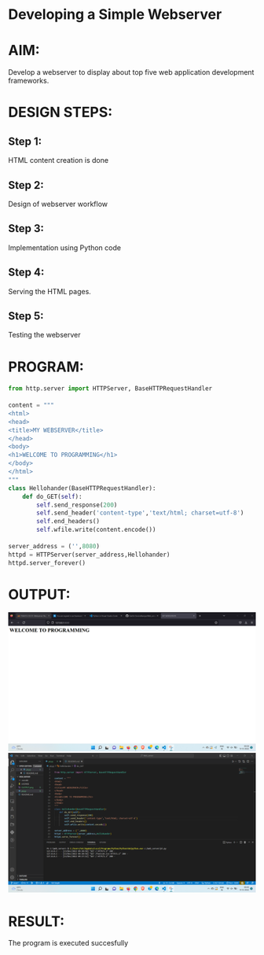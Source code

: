 # Developing a Simple Webserver

# AIM:

Develop a webserver to display about top five web application development frameworks.

# DESIGN STEPS:

## Step 1:

HTML content creation is done

## Step 2:

Design of webserver workflow

## Step 3:

Implementation using Python code

## Step 4:

Serving the HTML pages.

## Step 5:

Testing the webserver

# PROGRAM:
``` python
from http.server import HTTPServer, BaseHTTPRequestHandler

content = """
<html>
<head>
<title>MY WEBSERVER</title>
</head>
<body>
<h1>WELCOME TO PROGRAMMING</h1>
</body>
</html>
"""
class Hellohander(BaseHTTPRequestHandler):
    def do_GET(self):
        self.send_response(200)
        self.send_header('content-type','text/html; charset=utf-8')
        self.end_headers()
        self.wfile.write(content.encode())

server_address = ('',8080)
httpd = HTTPServer(server_address,Hellohander)
httpd.server_forever()
```


# OUTPUT:
![output](OUTPUT.png)
![output](outdone.png)
# RESULT:

The program is executed succesfully

